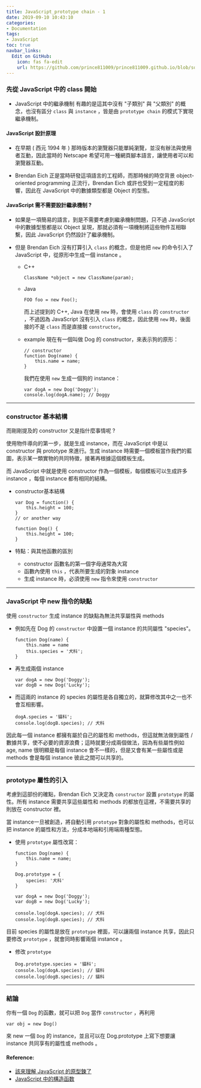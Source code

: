 ```yaml
---
title: JavaScript_prototype chain - 1
date: 2019-09-10 10:43:10
categories:
- Documentation
tags:
- JavaScript
toc: true
navbar_links:
  Edit on GitHub:
    icon: fas fa-edit
    url: https://github.com/prince811009/prince811009.github.io/blob/source/blog/source/_posts/prototype_1.md
---
```


### 先從 JavaScript 中的 class 開始
- JavaScript 中的繼承機制
    有趣的是這其中沒有 "子類別" 與 "父類別" 的概念，也沒有區分 `class` 與 `instance` ，皆是由 `prototype chain` 的模式下實現繼承機制。

<!-- more -->

#### JavaScript 設計原理
- 在早期 ( 西元 1994 年 ) 那時版本的瀏覽器只能單純瀏覽，並沒有辦法與使用者互動，因此當時的 Netscape 希望可用一種網頁腳本語言，讓使用者可以和瀏覽器互動。

- Brendan Eich 正是當時研發這項語言的工程師，而那時候的時空背景 object-oriented programming 正流行，Brendan Eich 或許也受到一定程度的影響，因此在 JavaScript 中的數據類型都是 Object 的型態。

#### JavaScript 需不需要設計繼承機制 ?
- 如果是一項簡易的語言，到是不需要考慮到繼承機制問題，只不過 JavaScript 中的數據型態都是以 Object 呈現，那就必須有一項機制將這些物件互相聯繫，因此 JavaScript 仍然設計了繼承機制。

- 但是 Brendan Eich 沒有打算引入 `class` 的概念，但是他把 `new` 的命令引入了 JavaScript 中，從原形中生成一個 instance 。

    - C++ 

        ```
        ClassName *object = new ClassName(param);
        ```

    - Java

        ```
        FOO foo = new Foo();
        ```

        而上述提到的 C++, Java 在使用 `new` 時，會使用 `class` 的 `constructor` ，不過因為 JavaScript 沒有引入 `class` 的概念，因此使用 `new` 時，後面接的不是 `class` 而是直接接 `constructor`。

    - example
        現在有一個叫做 Dog 的 constructor，來表示狗的原形：

        ```
        // constructor 
        function Dog(name) {
            this.name = name;
        }
        ```

        我們在使用 `new` 生成一個狗的 instance：

        ```
        var dogA = new Dog('Doggy');
        console.log(dogA.name); // Doggy
        ```

---
### constructor 基本結構
而剛剛提及的 constructor 又是指什麼事情呢 ? 

使用物件導向的第一步，就是生成 instance，而在 JavaScript 中是以 constructor 與 prototype 來進行。生成 instance 時需要一個模板當作我們的藍圖，表示某一類實物的共同特徵，接著再根據這個模板生成。

而 JavaScript 中就是使用 constructor 作為一個模板，每個模板可以生成許多 instance ，每個 instance 都有相同的結構。

- constructor基本結構

    ```
    var Dog = function() {
        this.height = 100;
    }
    // or another way

    function Dog() {
        this.height = 100;
    }
    ```

- 特點：與其他函數的區別
   *  constructor 函數名的第一個字母通常為大寫
   *  函數內使用 `this` ，代表所要生成的對象 instance
   *  生成 instance 時，必須使用 `new` 指令來使用 `constructor`
---
### JavaScript 中 new 指令的缺點
使用 `constructor` 生成 instance 的缺點為無法共享屬性與 methods

- 例如先在 Dog 的 `constructor` 中設置一個 instance 的共同屬性 "species"。

    ```
    function Dog(name) {
        this.name = name
        this.species = '犬科';
    }
    ```

- 再生成兩個 instance

    ```
    var dogA = new Dog('Doggy');
    var dogB = new Dog('Lucky');
    ```

- 而這兩的 instance 的 species 的屬性是各自獨立的，就算修改其中之一也不會互相影響。

    ```
    dogA.species = '貓科';
    console.log(dogB.species); // 犬科
    ```

因此每一個 instance 都擁有屬於自己的屬性和 methods，但這就無法做到屬性 / 數據共享，使不必要的資源浪費；這時就要分成兩個做法，因為有些屬性例如 age, name 很明顯是每個 instance 會不一樣的，但是又會有某一些屬性或是 methods 會是每個 instance 彼此之間可以共享的。

---
### prototype 屬性的引入
考慮到這部份的確點，Brendan Eich 又決定為 `constructor` 設置 `prototype` 的屬性。所有 instance 需要共享這些屬性和 methods 的都放在這裡，不需要共享的則放在 constructor 裡。

當 instance一旦被創造，將自動引用 `prototype` 對象的屬性和 methods，也可以把 instance 的屬性和方法，分成本地端和引用端兩種型態。

- 使用 `prototype` 屬性改寫：

    ```
    function Dog(name) {
        this.name = name;
    }

    Dog.prototype = {
        species: '犬科'
    }

    var dogA = new Dog('Doggy');
    var dogB = new Dog('Lucky');

    console.log(dogA.species); // 犬科
    console.log(dogB.species); // 犬科
    ```

目前 species 的屬性是放在  `prototype` 裡面，可以讓兩個 instance 共享，因此只要修改  `prototype` ，就會同時影響兩個 instance 。

- 修改  `prototype`
    ```
    Dog.prototype.species = '貓科';
    console.log(dogA.species); // 貓科
    console.log(dogB.species); // 貓科
    ```

---
### 結論
你有一個 `Dog` 的函數，就可以把 `Dog` 當作 `constructor` ，再利用

```
var obj = new Dog()
```

來 new 一個 `Dog` 的 instance，並且可以在 Dog.prototype 上寫下想要讓 instance 共同享有的屬性或 methods 。

#### Reference: 
- [該來理解 JavaScript 的原型鍊了](https://github.com/aszx87410/blog/issues/18)
- [JavaScript 中的構造函数](https://juejin.im/entry/584a1c98ac502e006c5d63b8)